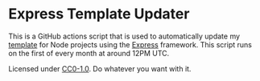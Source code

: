 # Express Template Updater

This is a GitHub actions script that is used to automatically update my [template](https://github.com/tjohnston-softdev/njs-express-template) for Node projects using the [Express](https://expressjs.com/) framework. This script runs on the first of every month at around 12PM UTC.

Licensed under [CC0-1.0](https://creativecommons.org/publicdomain/zero/1.0/). Do whatever you want with it.
